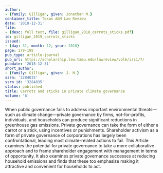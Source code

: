 ```yaml
---
author:
- {family: Gilligan, given: Jonathan M.}
container_title: Texas A&M Law Review
date: '2018-12-31'
file:
- {desc: full text, file: gilligan_2018_carrots_sticks.pdf}
id: gilligan_2019_carrots_sticks
issued:
- {day: 31, month: 12, year: 2018}
page: 179-198
pub_type: article-journal
pub_url: https://scholarship.law.tamu.edu/lawreview/vol6/iss1/7/
pubdate: '2018-12-31'
short_author:
- {family: Gilligan, given: J. M.}
ssrn: '3284035'
ssrn_id: '3284035'
status: published
title: Carrots and sticks in private climate governance
volume: '6'
---
```

When public governance fails to address important environmental threats&#8212;such as climate change&#8212;private governance by firms, not-for-profits, individuals, and households can produce significant reductions in greenhouse gas emissions. Private governance can take the form of either a carrot or a stick, using incentives or punishments. Shareholder activism as a form of private governance of corporations has largely been confrontational, leading most climate-related actions to fail. This Article examines the potential for private governance to take a more collaborative approach and to frame shareholder engagement with management in terms of opportunity. It also examines private governance successes at reducing household emissions and finds that these too emphasize making it attractive and convenient for households to act.
